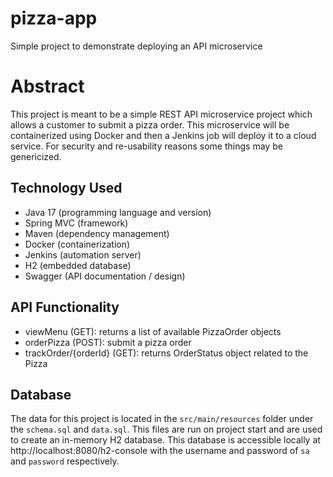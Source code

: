 # pizza-app
Simple project to demonstrate deploying an API microservice


# Abstract
This project is meant to be a simple REST API microservice project which allows a customer to submit a pizza order. This microservice will be containerized using Docker and then a Jenkins job will deploy it to a cloud service.  For security and re-usability reasons some things may be genericized. 

## Technology Used
- Java 17 (programming language and version)
- Spring MVC (framework)
- Maven (dependency management)
- Docker (containerization)
- Jenkins (automation server)
- H2 (embedded database)
- Swagger (API documentation / design)


## API Functionality 

 - viewMenu (GET): returns a list of available PizzaOrder objects
 - orderPizza (POST): submit a pizza order 
 - trackOrder/{orderId} (GET): returns OrderStatus object related to the Pizza
 
 
## Database 

The data for this project is located in the `src/main/resources` folder under the `schema.sql` and `data.sql`.  This files are run on project start and are used to create an in-memory H2 database. This database is accessible locally at http://localhost:8080/h2-console with the username and password of `sa` and `password` respectively. 